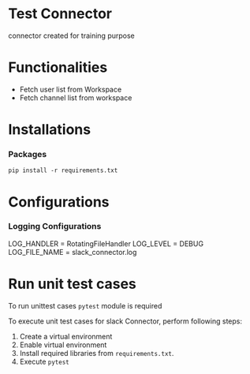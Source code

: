 # Test Connector

connector created for training purpose 

# Functionalities 

- Fetch user list from Workspace
- Fetch channel list from workspace 

# Installations

### Packages 
```shell
pip install -r requirements.txt
```
# Configurations

### Logging Configurations

LOG_HANDLER = RotatingFileHandler
LOG_LEVEL = DEBUG
LOG_FILE_NAME = slack_connector.log

# Run unit test cases 

To run unittest cases `pytest` module is required 

To execute unit test cases for slack Connector, perform following steps:

1. Create a virtual environment
2. Enable virtual environment
3. Install required libraries from `requirements.txt`.
4. Execute `pytest`